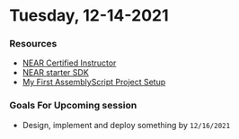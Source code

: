 # Tuesday, 12-14-2021

### Resources
* [NEAR Certified Instructor](https://hackmd.io/Xw5X-5vBRQqYU4KWrCrarQ?view)
* [NEAR starter SDK](https://github.com/Learn-NEAR/starter--near-sdk-as)
* [My First AssemblyScript Project Setup](https://www.youtube.com/watch?v=QP7aveSqRPo&ab_channel=SherifAbushadi)


### Goals For Upcoming session
* Design, implement and deploy something by `12/16/2021`

